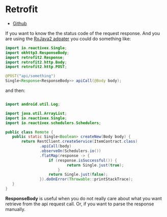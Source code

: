 # Retrofit

- [Github](https://github.com/square/retrofit)

If you want to know the the status code of the request response. And you are using the [RxJava2 adpater](https://github.com/square/retrofit/tree/master/retrofit-adapters/rxjava2) 
 you could do something like:
 
 ```java 
import io.reactivex.Single;
import okhttp3.ResponseBody;
import retrofit2.Response;
import retrofit2.http.Body;
import retrofit2.http.POST;

 @POST("api/something")
 Single<Response<ResponseBody>> apiCall(@Body body);
 
 ```
 
 and then:
 
 ```java
 
import android.util.Log;

import java.util.ArrayList;
import io.reactivex.Single;
import io.reactivex.schedulers.Schedulers;

public class Remote {
    public static Single<Boolean> createNew(Body body) {
        return RestClient.createService(ItemContract.class)
                .apiCall(body)
                .observeOn(Schedulers.io())
                .flatMap(response -> {
                    if (response.isSuccessful()) {
                            return Single.just(true);
                        }
                    return Single.just(false);
                }).doOnError(Throwable::printStackTrace);
    }
}

 
 ```
 
 
 **ResponseBody** is useful when you do not really care about what you want retrieve from the api request call. 
 Or, if you want to parse the response manually.
 
